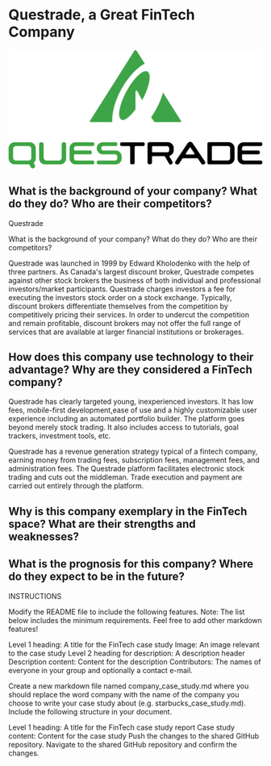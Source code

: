 
# Questrade, a Great FinTech Company
![Questrade](Questrade_logo.svg.png)

## What is the background of your company? What do they do? Who are their competitors?
Questrade

What is the background of your company? What do they do? Who are their competitors?

Questrade was launched in 1999 by Edward Kholodenko with the help of three partners. As Canada's largest discount broker, Questrade competes  against other stock brokers  the business of both individual and professional investors/market participants. Questrade charges investors a fee for executing the investors stock order on a stock exchange. Typically, discount brokers differentiate themselves from the competition by competitively pricing their services. In order to undercut the competition and remain profitable, discount brokers may not offer the full range of services that are available at larger financial institutions or brokerages. 

## How does this company use technology to their advantage? Why are they considered a FinTech company?
Questrade has clearly targeted young, inexperienced investors. It has low fees, mobile-first development,ease of use and a highly customizable user experience including an automated portfolio builder. The platform goes beyond merely stock trading. It also includes access to tutorials, goal trackers, investment tools, etc. 

Questrade has a revenue generation strategy typical of a fintech company, earning money from trading fees, subscription fees, management fees, and administration fees. The Questrade platform facilitates electronic stock trading and cuts out the middleman. Trade execution and payment are carried out entirely through the platform. 

## Why is this company exemplary in the FinTech space? What are their strengths and weaknesses? 


## What is the prognosis for this company? Where do they expect to be in the future?


INSTRUCTIONS

Modify the README file to include the following features. Note: The list below includes the minimum requirements. Feel free to add other markdown features!

Level 1 heading: A title for the FinTech case study
Image: An image relevant to the case study
Level 2 heading for description: A description header
Description content: Content for the description
Contributors: The names of everyone in your group and optionally a contact e-mail.

Create a new markdown file named company_case_study.md where you should replace the word company with the name of the company you choose to write your case study about (e.g. starbucks_case_study.md). Include the following structure in your document.

Level 1 heading: A title for the FinTech case study report
Case study content: Content for the case study
Push the changes to the shared GitHub repository.
Navigate to the shared GitHub repository and confirm the changes.
